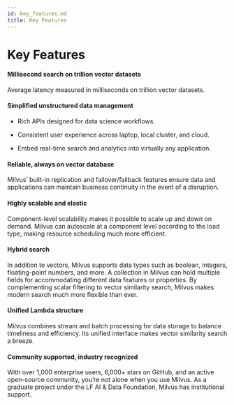 ```yaml
---
id: key_features.md
title: Key Features
---
```

# Key Features

#### Millisecond search on trillion vector datasets

Average latency measured in milliseconds on trillion vector datasets.

#### Simplified unstructured data management

- Rich APIs designed for data science workflows.

- Consistent user experience across laptop, local cluster, and cloud.

- Embed real-time search and analytics into virtually any application.

#### Reliable, always on vector database

Milvus’ built-in replication and failover/failback features ensure data and applications can maintain business continuity in the event of a disruption.

#### Highly scalable and elastic

Component-level scalability makes it possible to scale up and down on demand. Milvus can autoscale at a component level according to the load type, making resource scheduling much more efficient.

#### Hybrid search

In addition to vectors, Milvus supports data types such as boolean, integers, floating-point numbers, and more. A collection in Milvus can hold multiple fields for accommodating different data features or properties. By complementing scalar filtering to vector similarity search, Milvus makes modern search much more flexible than ever.

#### Unified Lambda structure

Milvus combines stream and batch processing for data storage to balance timeliness and efficiency. Its unified interface makes vector similarity search a breeze. 

#### Community supported, industry recognized

With over 1,000 enterprise users, 6,000+ stars on GitHub, and an active open-source community, you’re not alone when you use Milvus. As a graduate project under the LF AI & Data Foundation, Milvus has institutional support.
